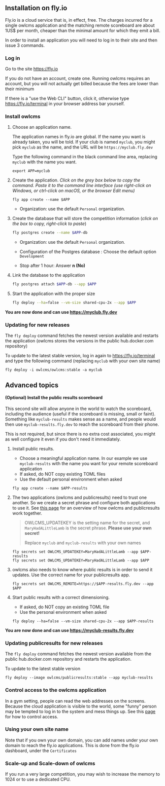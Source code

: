 ## Installation on fly.io

Fly.io is a cloud service that is, in effect, free. The charges incurred for a single owlcms application and the matching remote scoreboard are about 1US$ per month, cheaper than the minimal amount for which they emit a bill.

In order to install an application you will need to log in to their site and then issue 3 commands.

### Log in

Go to the site https://fly.io

If you do not have an account, create one.  Running owlcms requires an account, but you will not actually get billed because the fees are lower than their minimum

If there is a "use the Web CLI" button, click it, otherwise type https://fly.io/terminal in your browser address bar yourself.

### Install owlcms

1. Choose an application name.

   The application names in fly.io are global.  If the name you want is already taken, you will be told.  If your club is named `myclub`,  you might pick `myclub` as the name, and the URL will be `https://myclub.fly.dev`

   Type the following command in the black command line area, replacing `myclub` with the name you want.

   ```
   export APP=myclub
   ```

2. Create the application.
   *Click on the grey box below to copy the command.  Paste it to the command line interface (use right-click on Windows, or ctrl-click on macOS, or the browser Edit menu)*
   
   ```
   fly app create --name $APP 
   ```
   
   - Organization:  use the default `Personal` organization.


3. Create the database that will store the competition information (*click on the box to copy, right-click to paste*)

   ```bash
   fly postgres create --name $APP-db
   ```

   - Organization:  use the default `Personal` organization.

   - Configuration of the Postgres database : Choose the default option  `Development`

   - Stop after 1 hour:  Answer **n (No)** 

3. Link the database to the application

   ```bash
   fly postgres attach $APP-db --app $APP
   ```

5. Start the application with the proper size

   ```bash
   fly deploy --ha=false --vm-size shared-cpu-2x --app $APP
   ```

**You are now done and can use https://myclub.fly.dev**

### Updating for new releases

The `fly deploy` command fetches the newest version available and restarts the application (owlcms stores the versions in the public hub.docker.com repository)

To update to the latest stable version, log in again to https://fly.io/terminal and type the following command (replacing `myclub` with your own site name)

```
fly deploy -i owlcms/owlcms:stable -a myclub
```

## Advanced topics

#### (Optional) Install the public results scoreboard

This second site will allow anyone in the world to watch the scoreboard, including the audience (useful if the scoreboard is missing, small or faint).   Something like `myclub-results` makes sense as a name, and people would then use `myclub-results.fly.dev` to reach the scoreboard from their phone.

This is not required, but since there is no extra cost associated, you might as well configure it even if you don't need it immediately.

1. Install public results.

   - Choose a meaningful application name.  In our example we use `myclub-results` with the name you want for your remote scoreboard application
   - If asked, do NOT copy  existing TOML files
   - Use the default personal environment when asked

   ```
   fly app create --name $APP-results
   ```
   
2. The two applications (owlcms and publicresults) need to trust one another. So we create a secret phrase and configure both applications to use it. See [this page](PublicResults) for an overview of how owlcms and publicresults work together.

   > OWLCMS_UPDATEKEY is the setting name for the secret, and `MaryHadALittleLamb` is the secret phrase.  **Please use your own secret!** 
   >
   > Replace `myclub` and `myclub-results` with your own names
   >

    ```
    fly secrets set OWLCMS_UPDATEKEY=MaryHadALittleLamb --app $APP-results
    fly secrets set OWLCMS_UPDATEKEY=MaryHadALittleLamb --app $APP
    ```

3. owlcms also needs to know where public results is in order to send it updates.  Use the correct name for your publicresults app.

   ```
   fly secrets set OWLCMS_REMOTE=https://$APP-results.fly.dev --app $APP
   ```
      
4. Start public results with a correct dimensioning.

      - If asked, do NOT copy an existing TOML file
      - Use the personal environment when asked
      
      ```
      fly deploy --ha=false --vm-size shared-cpu-2x --app $APP-results
      ```

**You are now done and can use https://myclub-results.fly.dev**



### Updating publicresults for new releases

The `fly deploy` command fetches the newest version available from the public hub.docker.com repository and restarts the application.

To update to the latest stable version

```
fly deploy --image owlcms/publicresults:stable --app myclub-results
```

### Control access to the owlcms application

In a gym setting, people can read the web addresses on the screens.  Because the cloud application is visible to the world, some "funny" person may be tempted to log in to the system and mess things up.  See this [page](AdvancedSystemSettings) for how to control access.

### Using your own site name

Note that if you own your own domain, you can add names under your own domain to reach the fly.io applications.  This is done from the fly.io dashboard, under the `Certificates`

### Scale-up and Scale-down of owlcms

If you run a very large competition, you may wish to increase the memory to 1024 or to use a dedicated CPU.
